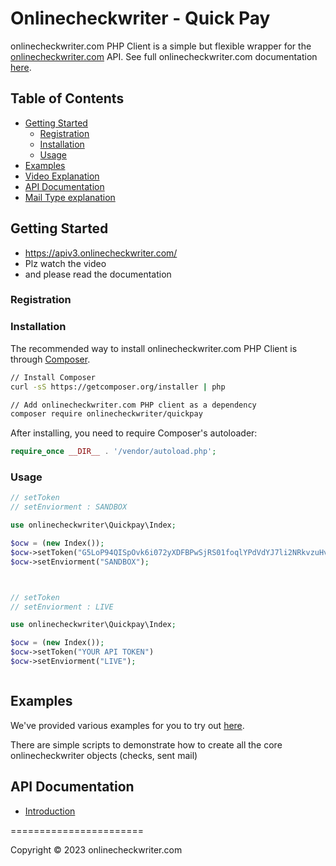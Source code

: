 # Onlinecheckwriter - Quick Pay
onlinecheckwriter.com PHP Client is a simple but flexible wrapper for the [onlinecheckwriter.com](https://www.onlinecheckwriter.com) API. See full onlinecheckwriter.com documentation [here](https://apiv3.onlinecheckwriter.com/). 

## Table of Contents

- [Getting Started](#getting-started)
  - [Registration](#registration)
  - [Installation](#installation)
  - [Usage](#usage)
- [Examples](#examples)
- [Video Explanation]([https://www.youtube.com/watch?v=KCXGY4Ukhxk&feature=youtu.be](https://youtu.be/53pemBjEexw))
- [API Documentation](#api-documentation)
- [Mail Type explanation](#mail-type)


## Getting Started

- https://apiv3.onlinecheckwriter.com/
- Plz watch the video
- and please read the documentation




### Registration



### Installation

The recommended way to install onlinecheckwriter.com PHP Client is through [Composer](https://getcomposer.org).

```bash
// Install Composer
curl -sS https://getcomposer.org/installer | php

// Add onlinecheckwriter.com PHP client as a dependency
composer require onlinecheckwriter/quickpay
```

After installing, you need to require Composer's autoloader:

```php
require_once __DIR__ . '/vendor/autoload.php';
```

### Usage

```php
// setToken
// setEnviorment : SANDBOX   

use onlinecheckwriter\Quickpay\Index;

$ocw = (new Index());
$ocw->setToken("G5LoP94QISpOvk6i072yXDFBPwSjRS01foqlYPdVdYJ7li2NRkvzuHvYIzif")
$ocw->setEnviorment("SANDBOX");



// setToken
// setEnviorment : LIVE   

use onlinecheckwriter\Quickpay\Index;

$ocw = (new Index());
$ocw->setToken("YOUR API TOKEN")
$ocw->setEnviorment("LIVE");



```

## Examples

We've provided various examples for you to try out [here](https://github.com/onlinecheckwriter/quickpay/tree/master/examples).

There are simple scripts to demonstrate how to create all the core onlinecheckwriter objects (checks, sent mail) 

## API Documentation
- [Introduction](hhttps://apiv3.onlinecheckwriter.com/#6fedbc4a-638b-48e7-bd0b-c44679b222ea)

=======================



Copyright &copy; 2023 onlinecheckwriter.com

